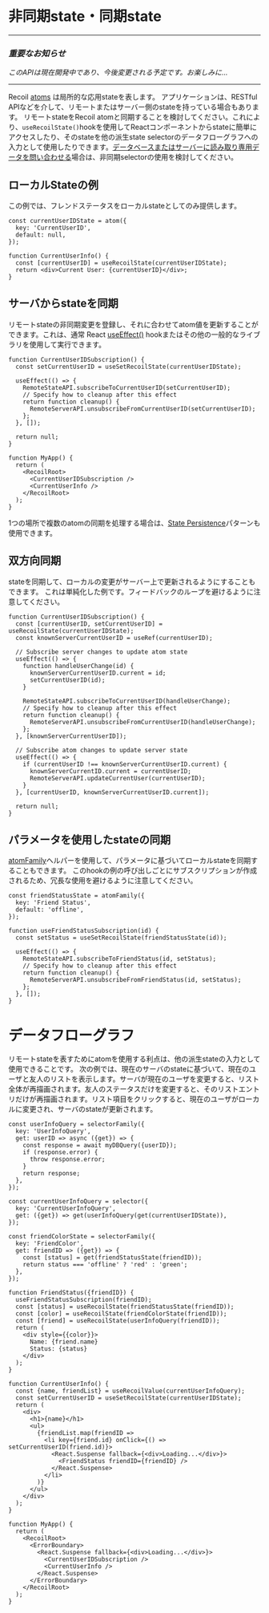 # 非同期state・同期state

***

### *重要なお知らせ*
*このAPIは現在開発中であり、今後変更される予定です。お楽しみに...*

***

Recoil [atoms](https://recoiljs.org/docs/api-reference/core/atom) は局所的な応用stateを表します。
アプリケーションは、RESTful APIなどを介して、リモートまたはサーバー側のstateを持っている場合もあります。
リモートstateをRecoil atomと同期することを検討してください。これにより、`useRecoilState()`hookを使用してReactコンポーネントからstateに簡単にアクセスしたり、そのstateを他の派生state selectorのデータフローグラフへの入力として使用したりできます。[データベースまたはサーバーに読み取り専用データを問い合わせる](https://qiita.com/Daichi44/items/47e9ac34c61c35531abb)場合は、非同期selectorの使用を検討してください。

## ローカルStateの例
この例では、フレンドステータスをローカルstateとしてのみ提供します。

```React
const currentUserIDState = atom({
  key: 'CurrentUserID',
  default: null,
});

function CurrentUserInfo() {
  const [currentUserID] = useRecoilState(currentUserIDState);
  return <div>Current User: {currentUserID}</div>;
}
```

## サーバからstateを同期
リモートstateの非同期変更を登録し、それに合わせてatom値を更新することができます。これは、通常 React [useEffect()](https://reactjs.org/docs/hooks-reference.html#useeffect) hookまたはその他の一般的なライブラリを使用して実行できます。

```React
function CurrentUserIDSubscription() {
  const setCurrentUserID = useSetRecoilState(currentUserIDState);

  useEffect(() => {
    RemoteStateAPI.subscribeToCurrentUserID(setCurrentUserID);
    // Specify how to cleanup after this effect
    return function cleanup() {
      RemoteServerAPI.unsubscribeFromCurrentUserID(setCurrentUserID);
    };
  }, []);

  return null;
}

function MyApp() {
  return (
    <RecoilRoot>
      <CurrentUserIDSubscription />
      <CurrentUserInfo />
    </RecoilRoot>
  );
}
```

1つの場所で複数のatomの同期を処理する場合は、[State Persistence](https://recoiljs.org/docs/guides/persistence)パターンも使用できます。

## 双方向同期
stateを同期して、ローカルの変更がサーバー上で更新されるようにすることもできます。
これは単純化した例です。フィードバックのループを避けるように注意してください。

```React
function CurrentUserIDSubscription() {
  const [currentUserID, setCurrentUserID] = useRecoilState(currentUserIDState);
  const knownServerCurrentUserID = useRef(currentUserID);

  // Subscribe server changes to update atom state
  useEffect(() => {
    function handleUserChange(id) {
      knownServerCurrentUserID.current = id;
      setCurrentUserID(id);
    }

    RemoteStateAPI.subscribeToCurrentUserID(handleUserChange);
    // Specify how to cleanup after this effect
    return function cleanup() {
      RemoteServerAPI.unsubscribeFromCurrentUserID(handleUserChange);
    };
  }, [knownServerCurrentUserID]);

  // Subscribe atom changes to update server state
  useEffect(() => {
    if (currentUserID !== knownServerCurrentUserID.current) {
      knownServerCurrentID.current = currentUserID;
      RemoteServerAPI.updateCurrentUser(currentUserID);
    }
  }, [currentUserID, knownServerCurrentUserID.current]);

  return null;
}
```

## パラメータを使用したstateの同期
[atomFamily](https://recoiljs.org/docs/api-reference/utils/atomFamily)ヘルパーを使用して、パラメータに基づいてローカルstateを同期することもできます。
このhookの例の呼び出しごとにサブスクリプションが作成されるため、冗長な使用を避けるように注意してください。

```React
const friendStatusState = atomFamily({
  key: 'Friend Status',
  default: 'offline',
});

function useFriendStatusSubscription(id) {
  const setStatus = useSetRecoilState(friendStatusState(id));

  useEffect(() => {
    RemoteStateAPI.subscribeToFriendStatus(id, setStatus);
    // Specify how to cleanup after this effect
    return function cleanup() {
      RemoteServerAPI.unsubscribeFromFriendStatus(id, setStatus);
    };
  }, []);
}
```

# データフローグラフ
リモートstateを表すためにatomを使用する利点は、他の派生stateの入力として使用できることです。
次の例では、現在のサーバのstateに基づいて、現在のユーザと友人のリストを表示します。サーバが現在のユーザを変更すると、リスト全体が再描画されます。友人のステータスだけを変更すると、そのリストエントリだけが再描画されます。リスト項目をクリックすると、現在のユーザがローカルに変更され、サーバのstateが更新されます。

```React
const userInfoQuery = selectorFamily({
  key: 'UserInfoQuery',
  get: userID => async ({get}) => {
    const response = await myDBQuery({userID});
    if (response.error) {
      throw response.error;
    }
    return response;
  },
});

const currentUserInfoQuery = selector({
  key: 'CurrentUserInfoQuery',
  get: ({get}) => get(userInfoQuery(get(currentUserIDState)),
});

const friendColorState = selectorFamily({
  key: 'FriendColor',
  get: friendID => ({get}) => {
    const [status] = get(friendStatusState(friendID));
    return status === 'offline' ? 'red' : 'green';
  },
});

function FriendStatus({friendID}) {
  useFriendStatusSubscription(friendID);
  const [status] = useRecoilState(friendStatusState(friendID));
  const [color] = useRecoilState(friendColorState(friendID));
  const [friend] = useRecoilState(userInfoQuery(friendID));
  return (
    <div style={{color}}>
      Name: {friend.name}
      Status: {status}
    </div>
  );
}

function CurrentUserInfo() {
  const {name, friendList} = useRecoilValue(currentUserInfoQuery);
  const setCurrentUserID = useSetRecoilState(currentUserIDState);
  return (
    <div>
      <h1>{name}</h1>
      <ul>
        {friendList.map(friendID =>
          <li key={friend.id} onClick={() => setCurrentUserID(friend.id)}>
            <React.Suspense fallback={<div>Loading...</div>}>
              <FriendStatus friendID={friendID} />
            </React.Suspense>
          </li>
        )}
      </ul>
    </div>
  );
}

function MyApp() {
  return (
    <RecoilRoot>
      <ErrorBoundary>
        <React.Suspense fallback={<div>Loading...</div>}>
          <CurrentUserIDSubscription />
          <CurrentUserInfo />
        </React.Suspense>
      </ErrorBoundary>
    </RecoilRoot>
  );
}
```